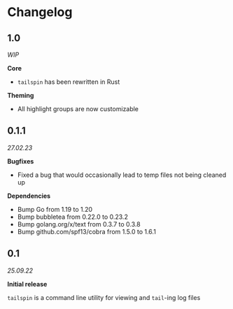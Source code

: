 # Changelog

## 1.0

_WIP_

**Core**

- `tailspin` has been rewritten in Rust

**Theming**

- All highlight groups are now customizable

## 0.1.1

_27.02.23_

**Bugfixes**

- Fixed a bug that would occasionally lead to temp files not being cleaned up

**Dependencies**

- Bump Go from 1.19 to 1.20
- Bump bubbletea from 0.22.0 to 0.23.2
- Bump golang.org/x/text from 0.3.7 to 0.3.8
- Bump github.com/spf13/cobra from 1.5.0 to 1.6.1

## 0.1

_25.09.22_

**Initial release**

`tailspin` is a command line utility for viewing and `tail`-ing log files
